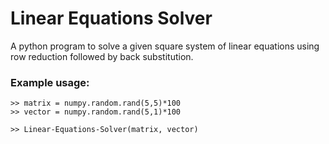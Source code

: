 # Linear Equations Solver

A python program to solve a given square system of linear equations using row reduction followed by back substitution.

### Example usage:
```
>> matrix = numpy.random.rand(5,5)*100
>> vector = numpy.random.rand(5,1)*100

>> Linear-Equations-Solver(matrix, vector)
```
